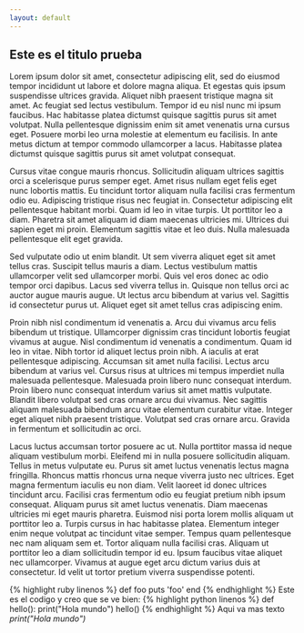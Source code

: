 ```yaml
---
layout: default
---
```

## Este es el titulo prueba
Lorem ipsum dolor sit amet, consectetur adipiscing elit, sed do eiusmod tempor incididunt ut labore et dolore magna aliqua. Et egestas quis ipsum suspendisse ultrices gravida. Aliquet nibh praesent tristique magna sit amet. Ac feugiat sed lectus vestibulum. Tempor id eu nisl nunc mi ipsum faucibus. Hac habitasse platea dictumst quisque sagittis purus sit amet volutpat. Nulla pellentesque dignissim enim sit amet venenatis urna cursus eget. Posuere morbi leo urna molestie at elementum eu facilisis. In ante metus dictum at tempor commodo ullamcorper a lacus. Habitasse platea dictumst quisque sagittis purus sit amet volutpat consequat.

Cursus vitae congue mauris rhoncus. Sollicitudin aliquam ultrices sagittis orci a scelerisque purus semper eget. Amet risus nullam eget felis eget nunc lobortis mattis. Eu tincidunt tortor aliquam nulla facilisi cras fermentum odio eu. Adipiscing tristique risus nec feugiat in. Consectetur adipiscing elit pellentesque habitant morbi. Quam id leo in vitae turpis. Ut porttitor leo a diam. Pharetra sit amet aliquam id diam maecenas ultricies mi. Ultrices dui sapien eget mi proin. Elementum sagittis vitae et leo duis. Nulla malesuada pellentesque elit eget gravida.

Sed vulputate odio ut enim blandit. Ut sem viverra aliquet eget sit amet tellus cras. Suscipit tellus mauris a diam. Lectus vestibulum mattis ullamcorper velit sed ullamcorper morbi. Quis vel eros donec ac odio tempor orci dapibus. Lacus sed viverra tellus in. Quisque non tellus orci ac auctor augue mauris augue. Ut lectus arcu bibendum at varius vel. Sagittis id consectetur purus ut. Aliquet eget sit amet tellus cras adipiscing enim.

Proin nibh nisl condimentum id venenatis a. Arcu dui vivamus arcu felis bibendum ut tristique. Ullamcorper dignissim cras tincidunt lobortis feugiat vivamus at augue. Nisl condimentum id venenatis a condimentum. Quam id leo in vitae. Nibh tortor id aliquet lectus proin nibh. A iaculis at erat pellentesque adipiscing. Accumsan sit amet nulla facilisi. Lectus arcu bibendum at varius vel. Cursus risus at ultrices mi tempus imperdiet nulla malesuada pellentesque. Malesuada proin libero nunc consequat interdum. Proin libero nunc consequat interdum varius sit amet mattis vulputate. Blandit libero volutpat sed cras ornare arcu dui vivamus. Nec sagittis aliquam malesuada bibendum arcu vitae elementum curabitur vitae. Integer eget aliquet nibh praesent tristique. Volutpat sed cras ornare arcu. Gravida in fermentum et sollicitudin ac orci.

Lacus luctus accumsan tortor posuere ac ut. Nulla porttitor massa id neque aliquam vestibulum morbi. Eleifend mi in nulla posuere sollicitudin aliquam. Tellus in metus vulputate eu. Purus sit amet luctus venenatis lectus magna fringilla. Rhoncus mattis rhoncus urna neque viverra justo nec ultrices. Eget magna fermentum iaculis eu non diam. Velit laoreet id donec ultrices tincidunt arcu. Facilisi cras fermentum odio eu feugiat pretium nibh ipsum consequat. Aliquam purus sit amet luctus venenatis. Diam maecenas ultricies mi eget mauris pharetra. Euismod nisi porta lorem mollis aliquam ut porttitor leo a. Turpis cursus in hac habitasse platea. Elementum integer enim neque volutpat ac tincidunt vitae semper. Tempus quam pellentesque nec nam aliquam sem et. Tortor aliquam nulla facilisi cras. Aliquam ut porttitor leo a diam sollicitudin tempor id eu. Ipsum faucibus vitae aliquet nec ullamcorper. Vivamus at augue eget arcu dictum varius duis at consectetur. Id velit ut tortor pretium viverra suspendisse potenti.

{% highlight ruby linenos %}
def foo
  puts 'foo'
end
{% endhighlight %}
Este es el codigo y creo que se ve bien:
{% highlight python linenos %}
def hello():
  print("Hola mundo")
hello()
{% endhighlight %}
Aqui va mas texto *print("Hola mundo")*